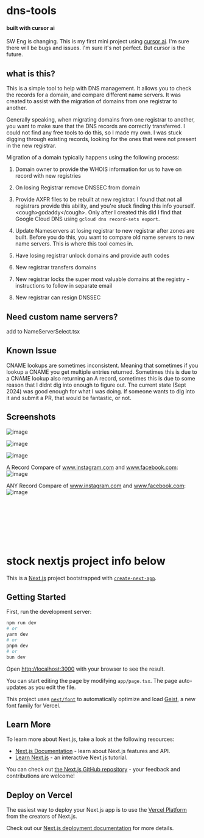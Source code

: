 # dns-tools
#### built with cursor ai
SW Eng is changing. This is my first mini project using [cursor ai](https://www.cursor.com/). I'm sure there will be bugs and issues. I'm sure it's not perfect. But cursor is the future.

## what is this?
This is a simple tool to help with DNS management. It allows you to check the records for a domain, and compare different name servers. It was created to assist with the migration of domains from one registrar to another.

Generally speaking, when migrating domains from one registrar to another, you want to make sure that the DNS records are correctly transferred. I could not find any free tools to do this, so I made my own. I was stuck digging through existing records, looking for the ones that were not present in the new registrar.

Migration of a domain typically happens using the following process:

1. Domain owner to provide the WHOIS information for us to have on record with new registries
2. On losing Registrar remove DNSSEC from domain
3. Provide AXFR files to be rebuilt at new registrar. I found that not all registrars provide this ability, and you're stuck finding this info yourself. \<cough\>godaddy\<\/cough\>. Only after I created this did I find that Google Cloud DNS using `gcloud dns record-sets export`. 

4. Update Nameservers at losing registrar to new registrar after zones are built. Before you do this, you want to compare old name servers to new name servers. This is where this tool comes in. 
5. Have losing registrar unlock domains and provide auth codes
6. New registrar transfers domains
7. New registrar locks the super most valuable domains at the registry - instructions to follow in separate email
8. New registrar can resign DNSSEC

## Need custom name servers?
add to NameServerSelect.tsx

## Known Issue
CNAME lookups are sometimes inconsistent. Meaning that sometimes if you lookup a CNAME you get multiple entries returned. Sometimes this is due to a CNAME lookup also returning an A record, sometimes this is due to some reason that I didnt dig into enough to figure out.  The current state (Sept 2024) was good enough for what I was doing.  If someone wants to dig into it and submit a PR, that would be fantastic, or not.

## Screenshots
![image](https://github.com/user-attachments/assets/5f9d38b7-27d2-4a30-ac24-0e1b64d2b205)

![image](https://github.com/user-attachments/assets/0028028a-e18a-4487-9330-d8439ddfa279)



![image](https://github.com/user-attachments/assets/055bbf69-ea12-445f-98a4-d946bc9f4f51)

A Record Compare of www.instagram.com and www.facebook.com: ![image](https://github.com/user-attachments/assets/e2b496e1-9c65-459f-9e39-884b996a622b)


ANY Record Compare of www.instagram.com and www.facebook.com: ![image](https://github.com/user-attachments/assets/722f1194-1873-44e0-a6f4-578df0347663)

<br>
<br>
<br>
<br>
<br>
<br>



# stock nextjs project info below




This is a [Next.js](https://nextjs.org) project bootstrapped with [`create-next-app`](https://nextjs.org/docs/app/api-reference/cli/create-next-app).

## Getting Started

First, run the development server:

```bash
npm run dev
# or
yarn dev
# or
pnpm dev
# or
bun dev
```

Open [http://localhost:3000](http://localhost:3000) with your browser to see the result.

You can start editing the page by modifying `app/page.tsx`. The page auto-updates as you edit the file.

This project uses [`next/font`](https://nextjs.org/docs/app/building-your-application/optimizing/fonts) to automatically optimize and load [Geist](https://vercel.com/font), a new font family for Vercel.

## Learn More

To learn more about Next.js, take a look at the following resources:

- [Next.js Documentation](https://nextjs.org/docs) - learn about Next.js features and API.
- [Learn Next.js](https://nextjs.org/learn) - an interactive Next.js tutorial.

You can check out [the Next.js GitHub repository](https://github.com/vercel/next.js) - your feedback and contributions are welcome!

## Deploy on Vercel

The easiest way to deploy your Next.js app is to use the [Vercel Platform](https://vercel.com/new?utm_medium=default-template&filter=next.js&utm_source=create-next-app&utm_campaign=create-next-app-readme) from the creators of Next.js.

Check out our [Next.js deployment documentation](https://nextjs.org/docs/app/building-your-application/deploying) for more details.
